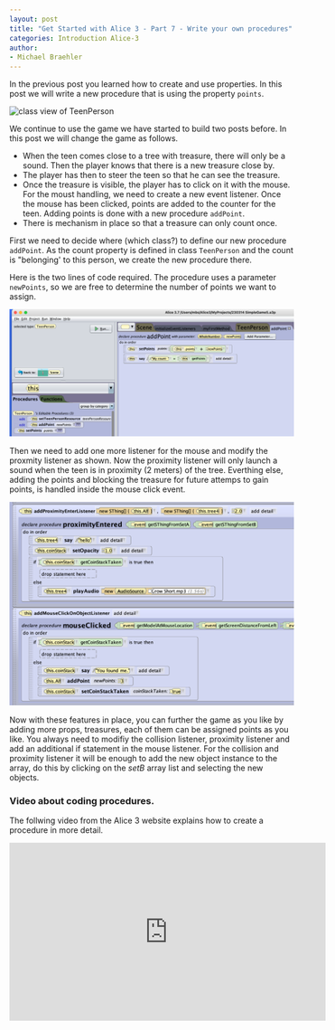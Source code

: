 ```yaml
---
layout: post
title: "Get Started with Alice 3 - Part 7 - Write your own procedures"
categories: Introduction Alice-3
author:
- Michael Braehler
---
```


In the previous post you learned how to create and use properties. In this post we will write a new procedure that is using the property ```points```.

![class view of TeenPerson](/assets/230321_classOProverview.png)

We continue to use the game we have started to build two posts before. In this post we will change the game as follows.

- When the teen comes close to a tree with treasure, there will only be a sound. Then the player knows that there is a new treasure close by.
- The player has then to steer the teen so that he can see the treasure.
- Once the treasure is visible, the player has to click on it with the mouse. For the moust handling, we need to create a new event listener. Once the mouse has been clicked, points are added to the counter for the teen. Adding points is done with a new procedure ```addPoint```.
- There is mechanism in place so that a treasure can only count once.

First we need to decide where (which class?) to define our new procedure ```addPoint```. As the count property is defined in class ```TeenPerson``` and the count is "belonging' to this person, we create the new procedure there.

Here is the two lines of code required. The procedure uses a parameter ```newPoints```, so we are free to determine the number of points we want to assign. 

![procedure addPoint](/assets/230321_Proc_addPoint.png)

Then we need to add one more listener for the mouse and modify the proxmity listener as shown. Now the proximity listener will only launch a sound when the teen is in proximity (2 meters) of the tree. Everthing else, adding the points and blocking the treasure for future attemps to gain points, is handled inside the mouse click event.

![Modifications for the Listeners](/assets/230321_ListenerModifs.png)

Now with these features in place, you can further the game as you like by adding more props, treasures, each of them can be assigned points as you like. You always need to modifiy the collision listener, proximity listener and add an additional if statement in the mouse listener. For the collision and proximity listener it will be enough to add the new object instance to the array, do this by clicking on the *setB* array list and selecting the new objects.


### Video about coding procedures.

The follwing video from the Alice 3 website explains how to create a procedure in more detail.

<iframe 
        width="560" height="315" 
        src="https://www.youtube.com/embed/iFvooPaQBoI" 
        title="YouTube video player" 
        frameborder="0" 
        allow="accelerometer; autoplay; clipboard-write; encrypted-media; gyroscope; picture-in-picture; web-share" allowfullscreen>
</iframe>
